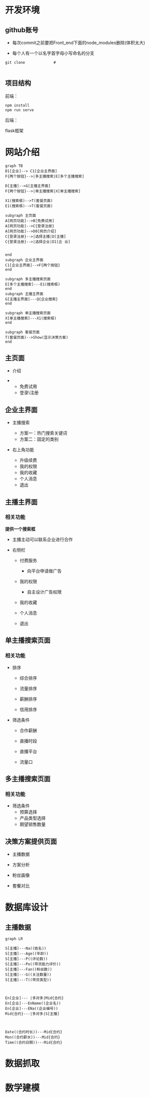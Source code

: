 # 开发环境

## github账号

+ 每次commit之前要把Front_end下面的node_modules删除(体积太大)

+ 每个人有一个以名字首字母小写命名的分支

```shell
git clone             #


```





## 项目结构

前端：

```sh
npm install
npm run serve
```

后端：

flask框架





# 网站介绍





```mermaid
graph TB
D1[企业]--> C1[企业主界面]
F{两个按钮}-->|多主播搜索|E[多个主播搜索]

D[主播]-->G[主播主界面]
F{两个按钮}-->|单主播搜索|X[单主播搜索]

X1(搜索框)-->T(套餐页面)
E1(搜索框)-->T(套餐页面)

subgraph 主页面
A[网页功能]-->B[免费试用]
A[网页功能]-->C{登录注册}
A[网页功能]-->D0[网页介绍]
C{登录注册}-->|选择主播|D[主播]
C{登录注册}-->|选择企业|D1[企 业]


end
subgraph 企业主界面
C1[企业主界面]-->F{两个按钮}
end

subgraph 多主播搜索页面
E[多个主播搜索]---E1(搜索框)
end
subgraph 主播主界面
G[主播主界面]---Q{企业搜索}
end

subgraph 单主播搜索页面
X[单主播搜索]---X1(搜索框)
end

subgraph 套餐页面
T(套餐页面)-->Show(显示决策方案)
end

```

## 主页面

+ 介绍

+ + 免费试用
  + 登录\注册

  

## 企业主界面

+ 主播搜索
  + 方案一：热门搜索关键词
  + 方案二：固定的类别

+ 右上角功能 
  + 升级续费
  + 我的权限
  + 我的收藏
  + 个人消息
  + 退出

## 主播主界面

### 相关功能

**提供一个搜索框**

+ 主播主动可以联系企业进行合作

+ 右侧栏

  + 付费服务

    + 向平台申请做广告

  + 我的权限

    + 自主设计广告权限

  + 我的收藏

  + 个人消息

  + 退出

    






## 单主播搜索页面

### 相关功能

+ 排序

  + 综合排序

  + 流量排序

  + 薪酬排序

  + 信用排序

+ 筛选条件
  + 合作薪酬

  + 直播时段

  + 直播平台

  + 流量口

## 多主播搜索页面

### 相关功能

+ 筛选条件
  + 预算选择
  + 产品类型选择
  + 期望销售数量

## 决策方案提供页面

+ 主播数据

+ 方案分析

+ 粉丝画像

+ 套餐对比

  




# 数据库设计

## 主播数据

```mermaid
graph LR

S[主播]---Na((姓名))
S[主播]---Age((年龄))
S[主播]---P((评论数))
S[主播]---Po((带货能力评价))
S[主播]---Fan((粉丝数))
S[主播]---G((关注数量))
S[主播]---T((带货类型))



En[企业]--- |多对多|Mid{合约}
En[企业]---EnName((企业名))
En[企业]---ENa((企业编号))
Mid{合约}---|多对多|S[主播]



Date((合约时长))---Mid{合约}
Mon((合约薪水))---Mid{合约}
Time((合约日期))---Mid{合约}

```



# 数据抓取

# 数学建模


